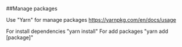 ##Manage packages

Use "Yarn" for manage packages
https://yarnpkg.com/en/docs/usage

For install dependencies "yarn install"
For add packages "yarn add [package]"
